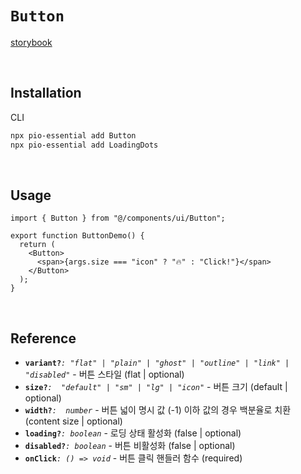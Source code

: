 # `Button`

[storybook](https://6758546295e48c1f5cb91421-cmrntqxcen.chromatic.com/?path=/docs/react-components-button--docs)

<br />

## Installation

CLI

```bash
npx pio-essential add Button
npx pio-essential add LoadingDots
```

<br />

## Usage

```tsx
import { Button } from "@/components/ui/Button";

export function ButtonDemo() {
  return (
    <Button>
      <span>{args.size === "icon" ? "🔥" : "Click!"}</span>
    </Button>
  );
}
```

<br />

## Reference

- **`variant?`**_`: "flat" | "plain" | "ghost" | "outline" | "link" | "disabled"`_ - 버튼 스타일 (flat | optional)
- **`size?`**_`:  "default" | "sm" | "lg" | "icon"`_ - 버튼 크기 (default | optional)
- **`width?`**_`:  number`_ - 버튼 넓이 명시 값 (-1) 이하 값의 경우 백분율로 치환 (content size | optional)
- **`loading?`**_`: boolean`_ - 로딩 상태 활성화 (false | optional)
- **`disabled?`**_`: boolean`_ - 버튼 비활성화 (false | optional)
- **`onClick`**_`: () => void`_ - 버튼 클릭 핸들러 함수 (required)
